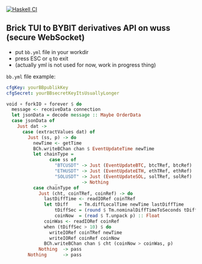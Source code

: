 [![Haskell CI](https://github.com/Miezhiko/bb/actions/workflows/haskell.yml/badge.svg)](https://github.com/Miezhiko/bb/actions/workflows/haskell.yml)

Brick TUI to BYBIT derivatives API on wuss (secure WebSocket)
-------------------------------------------------------------

 - put `bb.yml` file in your workdir
 - press ESC or `q` to exit
 - (actually yml is not used for now, work in progress thing)

`bb.yml` file example:

```yml
cfgKey: yourBBpublikKey
cfgSecret: yourBBsecretKeyItsUsuallyLonger
```

```haskell
void ∘ forkIO ∘ forever $ do
  message <- receiveData connection
  let jsonData = decode message :: Maybe OrderData
  case jsonData of
    Just dat ->
      case (extractValues dat) of
        Just (ss, p) -> do
          newTime <- getTime
          BCh.writeBChan chan $ EventUpdateTime newTime
          let chainType = 
                case ss of
                  "BTCUSDT" -> Just (EventUpdateBTC, btcTRef, btcRef)
                  "ETHUSDT" -> Just (EventUpdateETH, ethTRef, ethRef)
                  "SOLUSDT" -> Just (EventUpdateSOL, solTRef, solRef)
                  _         -> Nothing
          case chainType of
            Just (cht, coinTRef, coinRef) -> do
              lastDiffTime <- readIORef coinTRef
              let tDiff    = Tm.diffLocalTime newTime lastDiffTime
                  tDiffSec = (round $ Tm.nominalDiffTimeToSeconds tDiff) :: Integer
                  coinNow  = (read $ T.unpack p) :: Float
              coinWas <- readIORef coinRef
              when (tDiffSec > 10) $ do
                writeIORef coinTRef newTime
                writeIORef coinRef coinNow
              BCh.writeBChan chan $ cht (coinNow > coinWas, p)
            Nothing  -> pass
        Nothing      -> pass
```
